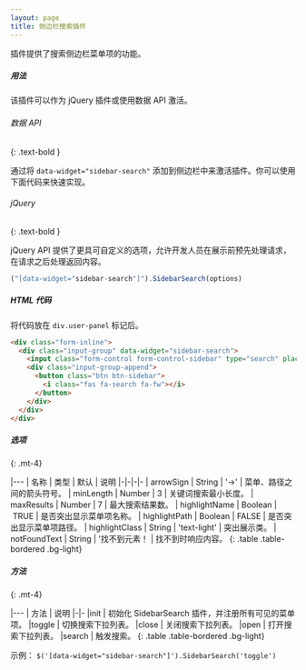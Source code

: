 ```yaml
---
layout: page
title: 侧边栏搜索插件
---
```


插件提供了搜索侧边栏菜单项的功能。 

##### 用法

该插件可以作为 jQuery 插件或使用数据 API 激活。 

###### 数据 API
{: .text-bold }

通过将 `data-widget="sidebar-search"` 添加到侧边栏中来激活插件。你可以使用下面代码来快速实现。


###### jQuery
{: .text-bold }

jQuery API 提供了更具可自定义的选项，允许开发人员在展示前预先处理请求，在请求之后处理返回内容。 

```js
("[data-widget="sidebar-search"]").SidebarSearch(options)
```

##### HTML 代码
将代码放在 `div.user-panel` 标记后。
```html
<div class="form-inline">
  <div class="input-group" data-widget="sidebar-search">
    <input class="form-control form-control-sidebar" type="search" placeholder="搜索" aria-label="Search">
    <div class="input-group-append">
      <button class="btn btn-sidebar">
        <i class="fas fa-search fa-fw"></i>
      </button>
    </div>
  </div>
</div>
```

##### 选项
{: .mt-4}

|---
| 名称 | 类型 | 默认 | 说明
|-|-|-|-
| arrowSign | String | '->' | 菜单、路径之间的箭头符号。
| minLength | Number | 3 | 关键词搜索最小长度。
| maxResults | Number | 7 | 最大搜索结果数。
| highlightName | Boolean | TRUE | 是否突出显示菜单项名称。
| highlightPath | Boolean | FALSE  | 是否突出显示菜单项路径。
| highlightClass | String | 'text-light' | 突出展示类。
| notFoundText | String | '找不到元素！ | 找不到时响应内容。
{: .table .table-bordered .bg-light}


##### 方法
{: .mt-4}

|---
| 方法 | 说明
|-|-
|init | 初始化 SidebarSearch 插件，并注册所有可见的菜单项。
|toggle | 切换搜索下拉列表。
|close | 关闭搜索下拉列表。
|open | 打开搜索下拉列表。
|search | 触发搜索。
{: .table .table-bordered .bg-light}

示例： `$('[data-widget="sidebar-search"]').SidebarSearch('toggle')`
